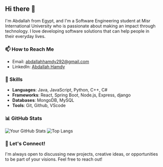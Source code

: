 ## Hi there 👋

I'm Abdallah from Egypt, and I'm a Software Engineering student at Misr International University who is passionate about making an impact through technology. I love developing software solutions that can help people in their everyday lives.

### 📫 How to Reach Me
- Email: [abdallahhamdy292@gmail.com](mailto:abdallahhamdy292@gmail.com)
- LinkedIn: [Abdallah Hamdy](https://www.linkedin.com/in/abdallah-hamdy-44a13a262)

### 💼 Skills
- **Languages**: Java, JavaScript, Python, C++, C# 
- **Frameworks**: React, Spring Boot, Node.js, Express, django
- **Databases**: MongoDB, MySQL
- **Tools**: Git, Github, VScode

### 📊 GitHub Stats
![Your GitHub Stats](https://github-readme-stats.vercel.app/api?username=Abdallah2110678&show_icons=true&theme=radical)
![Top Langs](https://github-readme-stats.vercel.app/api/top-langs/?username=Abdallah2110678&layout=compact&theme=radical)

### 💬 Let's Connect!
I'm always open to discussing new projects, creative ideas, or opportunities to be part of your visions. Feel free to reach out!

